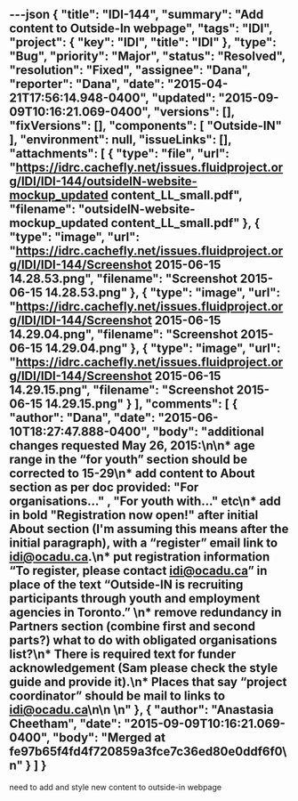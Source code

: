 ---json
{
  "title": "IDI-144",
  "summary": "Add content to Outside-In webpage",
  "tags": "IDI",
  "project": {
    "key": "IDI",
    "title": "IDI"
  },
  "type": "Bug",
  "priority": "Major",
  "status": "Resolved",
  "resolution": "Fixed",
  "assignee": "Dana",
  "reporter": "Dana",
  "date": "2015-04-21T17:56:14.948-0400",
  "updated": "2015-09-09T10:16:21.069-0400",
  "versions": [],
  "fixVersions": [],
  "components": [
    "Outside-IN"
  ],
  "environment": null,
  "issueLinks": [],
  "attachments": [
    {
      "type": "file",
      "url": "https://idrc.cachefly.net/issues.fluidproject.org/IDI/IDI-144/outsideIN-website-mockup_updated content_LL_small.pdf",
      "filename": "outsideIN-website-mockup_updated content_LL_small.pdf"
    },
    {
      "type": "image",
      "url": "https://idrc.cachefly.net/issues.fluidproject.org/IDI/IDI-144/Screenshot 2015-06-15 14.28.53.png",
      "filename": "Screenshot 2015-06-15 14.28.53.png"
    },
    {
      "type": "image",
      "url": "https://idrc.cachefly.net/issues.fluidproject.org/IDI/IDI-144/Screenshot 2015-06-15 14.29.04.png",
      "filename": "Screenshot 2015-06-15 14.29.04.png"
    },
    {
      "type": "image",
      "url": "https://idrc.cachefly.net/issues.fluidproject.org/IDI/IDI-144/Screenshot 2015-06-15 14.29.15.png",
      "filename": "Screenshot 2015-06-15 14.29.15.png"
    }
  ],
  "comments": [
    {
      "author": "Dana",
      "date": "2015-06-10T18:27:47.888-0400",
      "body": "additional changes requested May 26, 2015:\n\n* age range in the “for youth” section should be corrected to 15-29\n* add content to About section as per doc provided: \"For organisations...\" , \"For youth with...\" etc\n* add in bold \"Registration now open!\" after initial About section (I'm assuming this means after the initial paragraph), with a “register” email link to idi@ocadu.ca.\n* put registration information “To register, please contact idi@ocadu.ca” in place of the text “Outside-IN is recruiting participants through youth and employment agencies in Toronto.” &#x20;\n* remove redundancy in Partners section (combine first and second parts?) what to do with obligated organisations list?\n* There is required text for funder acknowledgement (Sam please check the style guide and provide it).\n* Places that say “project coordinator” should be  mail to links to idi@ocadu.ca\n\n&#x20;\n"
    },
    {
      "author": "Anastasia Cheetham",
      "date": "2015-09-09T10:16:21.069-0400",
      "body": "Merged at fe97b65f4fd4f720859a3fce7c36ed80e0ddf6f0\n"
    }
  ]
}
---
need to add and style new content to outside-in webpage

        